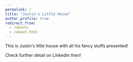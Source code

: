 ```yaml
---
permalink: /
title: "Justin's Little House"
author_profile: true
redirect_from: 
  - /about/
  - /about.html
---
```


This is Justin's little house with all his fancy stuffs presented!

Check further detail on LinkedIn then!

